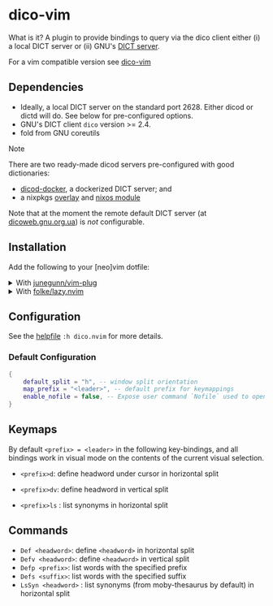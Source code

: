 # dico-vim

What is it? A plugin to provide bindings to query via the dico client either
(i) a local DICT server or (ii) GNU's [DICT server](dicoweb.gnu.org.ua).

For a vim compatible version see
[dico-vim](https://github.com/metaporia/dico-vim)


## Dependencies

* Ideally, a local DICT server on the standard port 2628. Either dicod or dictd
  will do. See below for pre-configured options.
* GNU's DICT client `dico` version >= 2.4.
* fold from GNU coreutils



> [!NOTE]
> There are two ready-made dicod servers pre-configured with good
> dictionaries:
> - [dicod-docker](https://github.com/metaporia/dot/tree/489cd70eae8eb4b48b4b02637578d216d76b759f/overlays/dico),
>   a dockerized DICT server; and
> - a nixpkgs [overlay](https://github.com/metaporia/dot/) and [nixos module](https://github.com/metaporia/dot/blob/489cd70eae8eb4b48b4b02637578d216d76b759f/home/modules/dicod.nix)

Note that at the moment the remote default DICT server (at [dicoweb.gnu.org.ua]())
is _not_ configurable.


## Installation

Add the following to your [neo]vim dotfile:

<details>
    <summary>With <a href="https://github.com/junegunn/vim-plug">junegunn/vim-plug</a>
    </summary>
```vim
Plug "metaporia/dico.nvim"
```
</details>

<details>
    <summary>With <a href="https://github.com/folke/lazy.nvim">folke/lazy.nvim</a>
    </summary>
```vim
{ "metaporia/dico.nvim", config = true}
```
</details>

## Configuration

See the [helpfile](doc/dico-nvim.txt) `:h dico.nvim` for more details.

### Default Configuration

```lua
{
	default_split = "h", -- window split orientation
	map_prefix = "<leader>", -- default prefix for keymappings
	enable_nofile = false, -- Expose user command `Nofile` used to open scratch buffer
}

```

## Keymaps

By default `<prefix> = <leader>` in the following key-bindings, and all bindings
work in visual mode on the contents of the current visual selection.

* `<prefix>d`: define headword under cursor in horizontal split
* `<prefix>dv`: define headword in vertical split


* `<prefix>ls` : list synonyms in horizontal split

## Commands

* `Def <headword>`: define `<headword>` in horizontal split
* `Defv <headword>`: define `<headword>` in vertical split
* `Defp <prefix>`: list words with the specified prefix
* `Defs <suffix>`: list words with the specified suffix
* `LsSyn <headword>` : list synonyms (from moby-thesaurus by default) in horizontal split



